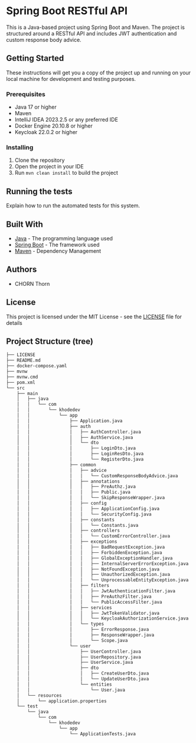 # Spring Boot RESTful API

This is a Java-based project using Spring Boot and Maven. The project is structured around a RESTful API and includes JWT authentication and custom response body advice.

## Getting Started

These instructions will get you a copy of the project up and running on your local machine for development and testing purposes.

### Prerequisites

- Java 17 or higher
- Maven
- IntelliJ IDEA 2023.2.5 or any preferred IDE
- Docker Engine 20.10.8 or higher
- Keycloak 22.0.2 or higher

### Installing

1. Clone the repository
2. Open the project in your IDE
3. Run `mvn clean install` to build the project

## Running the tests

Explain how to run the automated tests for this system.

## Built With

- [Java](https://www.java.com/) - The programming language used
- [Spring Boot](https://spring.io/projects/spring-boot) - The framework used
- [Maven](https://maven.apache.org/) - Dependency Management

## Authors

- CHORN Thorn

## License

This project is licensed under the MIT License - see the [LICENSE](LICENSE) file for details

## Project Structure (tree)

```bash
├── LICENSE
├── README.md
├── docker-compose.yaml
├── mvnw
├── mvnw.cmd
├── pom.xml
└── src
    ├── main
    │   ├── java
    │   │   └── com
    │   │       └── khodedev
    │   │           └── app
    │   │               ├── Application.java
    │   │               ├── auth
    │   │               │   ├── AuthController.java
    │   │               │   ├── AuthService.java
    │   │               │   └── dto
    │   │               │       ├── LoginDto.java
    │   │               │       ├── LoginResDto.java
    │   │               │       └── RegisterDto.java
    │   │               ├── common
    │   │               │   ├── advice
    │   │               │   │   └── CustomResponseBodyAdvice.java
    │   │               │   ├── annotations
    │   │               │   │   ├── PreAuthz.java
    │   │               │   │   ├── Public.java
    │   │               │   │   └── SkipResponseWrapper.java
    │   │               │   ├── config
    │   │               │   │   ├── ApplicationConfig.java
    │   │               │   │   └── SecurityConfig.java
    │   │               │   ├── constants
    │   │               │   │   └── Constants.java
    │   │               │   ├── controllers
    │   │               │   │   └── CustomErrorController.java
    │   │               │   ├── exceptions
    │   │               │   │   ├── BadRequestException.java
    │   │               │   │   ├── ForbiddenException.java
    │   │               │   │   ├── GlobalExceptionHandler.java
    │   │               │   │   ├── InternalServerErrorException.java
    │   │               │   │   ├── NotFoundException.java
    │   │               │   │   ├── UnauthorizedException.java
    │   │               │   │   └── UnprocessableEntityException.java
    │   │               │   ├── filters
    │   │               │   │   ├── JwtAuthenticationFilter.java
    │   │               │   │   ├── PreAuthzFilter.java
    │   │               │   │   └── PublicAccessFilter.java
    │   │               │   ├── services
    │   │               │   │   ├── JwtTokenValidator.java
    │   │               │   │   └── KeycloakAuthorizationService.java
    │   │               │   └── types
    │   │               │       ├── ErrorResponse.java
    │   │               │       ├── ResponseWrapper.java
    │   │               │       └── Scope.java
    │   │               └── user
    │   │                   ├── UserController.java
    │   │                   ├── UserRepository.java
    │   │                   ├── UserService.java
    │   │                   ├── dto
    │   │                   │   ├── CreateUserDto.java
    │   │                   │   └── UpdateUserDto.java
    │   │                   └── entities
    │   │                       └── User.java
    │   └── resources
    │       └── application.properties
    └── test
        └── java
            └── com
                └── khodedev
                    └── app
                        └── ApplicationTests.java

```